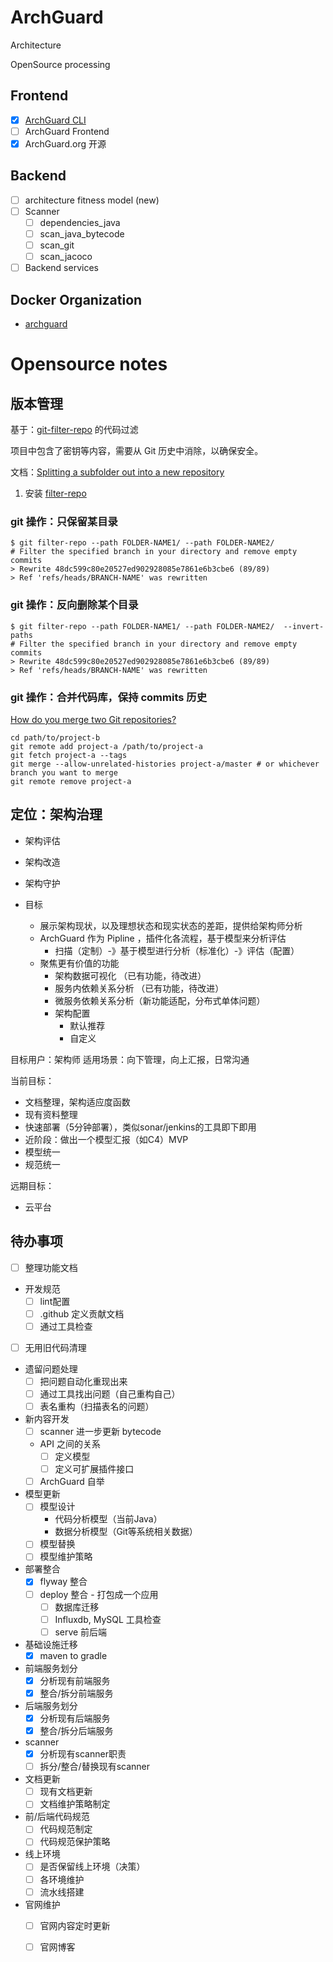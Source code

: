 # ArchGuard

Architecture

OpenSource processing

## Frontend

- [x] [ArchGuard CLI](https://github.com/archguard/arch-guard-cli)
- [ ] ArchGuard Frontend
- [x] ArchGuard.org 开源

## Backend

- [ ] architecture fitness model (new)
- [ ] Scanner
   - [ ] dependencies_java
   - [ ] scan_java_bytecode
   - [ ] scan_git  
   - [ ] scan_jacoco 
- [ ] Backend services

## Docker Organization
 - [archguard](https://hub.docker.com/orgs/archguard/repositories)

# Opensource notes

## 版本管理

基于：[git-filter-repo](https://htmlpreview.github.io/?https://github.com/newren/git-filter-repo/blob/docs/html/git-filter-repo.html) 的代码过滤

项目中包含了密钥等内容，需要从 Git 历史中消除，以确保安全。

文档：[Splitting a subfolder out into a new repository](https://docs.github.com/en/get-started/using-git/splitting-a-subfolder-out-into-a-new-repository)

1. 安装 [filter-repo](https://github.com/newren/git-filter-repo/blob/main/INSTALL.md)


### git 操作：只保留某目录

```
$ git filter-repo --path FOLDER-NAME1/ --path FOLDER-NAME2/
# Filter the specified branch in your directory and remove empty commits
> Rewrite 48dc599c80e20527ed902928085e7861e6b3cbe6 (89/89)
> Ref 'refs/heads/BRANCH-NAME' was rewritten
```

### git 操作：反向删除某个目录 

```
$ git filter-repo --path FOLDER-NAME1/ --path FOLDER-NAME2/  --invert-paths 
# Filter the specified branch in your directory and remove empty commits
> Rewrite 48dc599c80e20527ed902928085e7861e6b3cbe6 (89/89)
> Ref 'refs/heads/BRANCH-NAME' was rewritten
```

### git 操作：合并代码库，保持 commits 历史

[How do you merge two Git repositories?](https://stackoverflow.com/questions/1425892/how-do-you-merge-two-git-repositories)

```
cd path/to/project-b
git remote add project-a /path/to/project-a
git fetch project-a --tags
git merge --allow-unrelated-histories project-a/master # or whichever branch you want to merge
git remote remove project-a
```


## 定位：架构治理
- 架构评估
- 架构改造
- 架构守护


- 目标
	- 展示架构现状，以及理想状态和现实状态的差距，提供给架构师分析
	- ArchGuard 作为 Pipline ，插件化各流程，基于模型来分析评估
		- 扫描（定制）-》基于模型进行分析（标准化）-》评估（配置）
	- 聚焦更有价值的功能
		- 架构数据可视化 （已有功能，待改进）
		- 服务内依赖关系分析 （已有功能，待改进）
		- 微服务依赖关系分析（新功能适配，分布式单体问题）
		- 架构配置
			- 默认推荐
			- 自定义

目标用户：架构师
适用场景：向下管理，向上汇报，日常沟通

当前目标：
- 文档整理，架构适应度函数
- 现有资料整理
- 快速部署（5分钟部署），类似sonar/jenkins的工具即下即用
- 近阶段：做出一个模型汇报（如C4）MVP
- 模型统一
- 规范统一

远期目标：
- 云平台

## 待办事项
- [ ] 整理功能文档
- 开发规范
   - [ ] lint配置
   - [ ] .github 定义贡献文档
   - [ ] 通过工具检查
- [ ] 无用旧代码清理
- 遗留问题处理
   - [ ] 把问题自动化重现出来
   - [ ] 通过工具找出问题（自己重构自己）
   - [ ] 表名重构（扫描表名的问题）
- 新内容开发
   - [ ] scanner 进一步更新 bytecode
   - API 之间的关系
      - [ ] 定义模型
      - [ ] 定义可扩展插件接口
   - [ ] ArchGuard 自举

- 模型更新
  - [ ] 模型设计
    - 代码分析模型（当前Java）
    - 数据分析模型（Git等系统相关数据）
  - [ ] 模型替换
  - [ ] 模型维护策略
  
- 部署整合
  - [x] flyway 整合
  - [ ] deploy 整合 - 打包成一个应用
     - [ ] 数据库迁移
     - [ ] Influxdb, MySQL 工具检查 
     - [ ] serve 前后端

- 基础设施迁移
  - [x] maven to gradle
  
- 前端服务划分
  - [x] 分析现有前端服务
  - [x] 整合/拆分前端服务
  
- 后端服务划分
  - [x] 分析现有后端服务
  - [x] 整合/拆分后端服务
  
- scanner
  - [x] 分析现有scanner职责
  - [ ] 拆分/整合/替换现有scanner
  
- 文档更新
  - [ ] 现有文档更新
  - [ ] 文档维护策略制定
  
- 前/后端代码规范
  - [ ] 代码规范制定
  - [ ] 代码规范保护策略
  
- 线上环境
  - [ ] 是否保留线上环境（决策）
  - [ ] 各环境维护
  - [ ] 流水线搭建
  
- 官网维护
  - [ ] 官网内容定时更新
  - [ ] 官网博客


